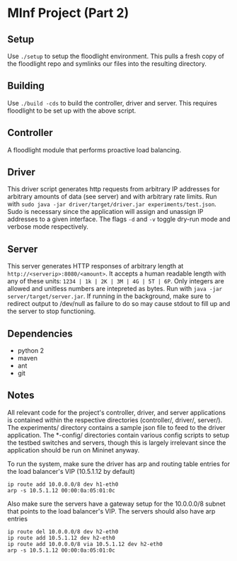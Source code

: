 # MInf Project (Part 2)

## Setup
Use `./setup` to setup the floodlight environment. This pulls a fresh copy of the floodlight repo and symlinks our files into the resulting directory.

## Building
Use `./build -cds` to build the controller, driver and server. This requires floodlight to be set up with the above script.

## Controller
A floodlight module that performs proactive load balancing.

## Driver
This driver script generates http requests from arbitrary IP addresses for arbitrary amounts of data (see server) and with arbitrary rate limits. Run with `sudo java -jar driver/target/driver.jar experiments/test.json`. Sudo is necessary since the application will assign and unassign IP addresses to a given interface. The flags `-d` and `-v` toggle dry-run mode and verbose mode respectively.

## Server
This server generates HTTP responses of arbitrary length at `http://<serverip>:8080/<amount>`. It accepts a human readable length with any of these units: `1234 | 1k | 2K | 3M | 4G | 5T | 6P`. Only integers are allowed and unitless numbers are intepreted as bytes. Run with `java -jar server/target/server.jar`. If running in the background, make sure to redirect output to /dev/null as failure to do so may cause stdout to fill up and the server to stop functioning.

## Dependencies
* python 2
* maven
* ant
* git

## Notes
All relevant code for the project's controller, driver, and server applications is contained within the respective directories (controller/, driver/, server/). The experiments/ directory contains a sample json file to feed to the driver application. The \*-config/ directories contain various config scripts to setup the testbed switches and servers, though this is largely irrelevant since the application should be run on Mininet anyway.

To run the system, make sure the driver has arp and routing table entries for the load balancer's VIP (10.5.1.12 by default)
```
ip route add 10.0.0.0/8 dev h1-eth0
arp -s 10.5.1.12 00:00:0a:05:01:0c
```

Also make sure the servers have a gateway setup for the 10.0.0.0/8 subnet that points to the load balancer's VIP. The servers should also have arp entries
```
ip route del 10.0.0.0/8 dev h2-eth0
ip route add 10.5.1.12 dev h2-eth0
ip route add 10.0.0.0/8 via 10.5.1.12 dev h2-eth0
arp -s 10.5.1.12 00:00:0a:05:01:0c
```
